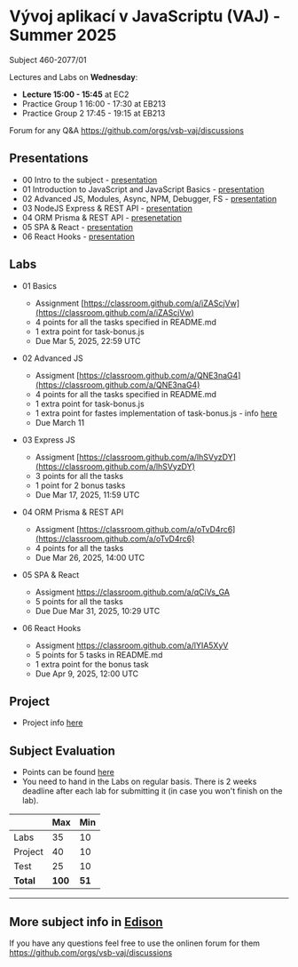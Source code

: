 # Vývoj aplikací v JavaScriptu (VAJ) - Summer 2025 
Subject 460-2077/01

Lectures and Labs on **Wednesday**:
- **Lecture 15:00 - 15:45** at EC2
- Practice Group 1 16:00 - 17:30 at EB213
- Practice Group 2 17:45 - 19:15 at EB213

Forum for any Q&A https://github.com/orgs/vsb-vaj/discussions

## Presentations 
  - 00 Intro to the subject - [presentation](https://docs.google.com/presentation/d/1fg9hc8wu0giDWeY_-eLFmMMoGcCurY6T99fgrpEEyzw/edit?usp=sharing)
  - 01 Introduction to JavaScript and JavaScript Basics - [presentation](https://docs.google.com/presentation/d/1-2gl_ycLBRFdR0Rtzc6jlwqIJY6HyjMlA7kv502PfIE/edit?usp=sharing)
  - 02 Advanced JS, Modules, Async, NPM, Debugger, FS - [presentation](https://docs.google.com/presentation/d/1oBhLwi_Wh7kdfiOBZymfzpTkvDaueoxtRokrK1ApHL4/edit?usp=sharing)
  - 03 NodeJS Express & REST API - [presentation](https://docs.google.com/presentation/d/1kqi9kMPvtgFPrEdCKto0DSooTjoDwsvdnzNkwLAi1_0/edit?usp=sharing)
  - 04 ORM Prisma & REST API - [presenetation](https://docs.google.com/presentation/d/1sRWelOVZbr-5KhJPbHzDtt2rRZlpZP-w7UL6fN_Lb4E/edit?usp=sharing)
  - 05 SPA & React - [presentation](https://docs.google.com/presentation/d/1CZJ0WgQ4lg9uy944HIibLFc0yekyCHU0pF-IUqwNct8/edit?usp=sharing)
  - 06 React Hooks - [presentation](https://docs.google.com/presentation/d/13In4ripQGv-weoiMTmu3cvgMaoADj19i68eCJv8xACw/edit?usp=sharing)

## Labs
- 01 Basics
  - Assignment [https://classroom.github.com/a/iZAScjVw](https://classroom.github.com/a/iZAScjVw)
  - 4 points for all the tasks specified in README.md
  - 1 extra point for task-bonus.js
  - Due Mar 5, 2025, 22:59 UTC

- 02 Advanced JS
  - Assigment [https://classroom.github.com/a/QNE3naG4](https://classroom.github.com/a/QNE3naG4)
  - 4 points for all the tasks specified in README.md
  - 1 extra point for task-bonus.js
  - 1 extra point for fastes implementation of task-bonus.js - info [here](https://github.com/orgs/vsb-vaj/discussions/16#discussion-8016040)
  - Due March 11 

- 03 Express JS
  - Assigment [https://classroom.github.com/a/lhSVyzDY](https://classroom.github.com/a/lhSVyzDY)
  - 3 points for all the tasks
  - 1 point for 2 bonus tasks 
  - Due Mar 17, 2025, 11:59 UTC

- 04 ORM Prisma & REST API
  - Assigment [https://classroom.github.com/a/oTvD4rc6](https://classroom.github.com/a/oTvD4rc6)
  - 4 points for all the tasks
  - Due Mar 26, 2025, 14:00 UTC

- 05 SPA & React
  - Assigment https://classroom.github.com/a/qCiVs_GA
  - 5 points for all the tasks
  - Due Due Mar 31, 2025, 10:29 UTC

- 06 React Hooks
  - Assigment https://classroom.github.com/a/lYIA5XyV
  - 5 points for 5 tasks in README.md
  - 1 extra point for the bonus task
  - Due Apr 9, 2025, 12:00 UTC

## Project
- Project info [here](https://docs.google.com/document/d/1o2b6Rx1TXxssVNWquiox8zSkvp6R4iInYVB4AzqXDSE/edit?usp=sharing)

## Subject Evaluation
- Points can be found [here](https://docs.google.com/spreadsheets/d/10IjP6Z71eWX33XH4IiC3cH9vLtBnL3U9cM7VzS2pc90/edit?usp=sharing)
- You need to hand in the Labs on regular basis. There is 2 weeks deadline after each lab for submitting it (in case you won't finish on the lab). 

|           | Max     | Min    |
|-----------|---------|--------|
| Labs      |    35   |   10   |
| Project   |    40   |   10   |
| Test      |    25   |   10   |
| **Total** | **100** | **51** |

------------------------
## More subject info in [Edison](https://edison.sso.vsb.cz/cz.vsb.edison.edu.study.prepare.web/SubjectVersion.faces?version=460-2077/01&studyPlanId=24376&locale=cs)

If you have any questions feel free to use the onlinen forum for them https://github.com/orgs/vsb-vaj/discussions
